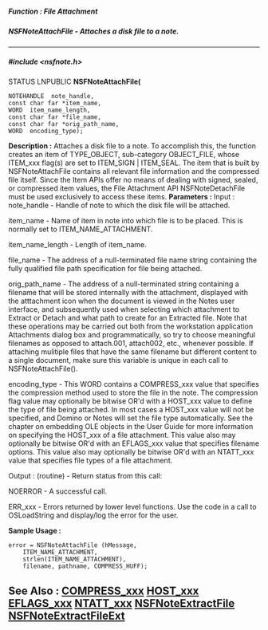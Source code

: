 ##### Function : File Attachment
##### NSFNoteAttachFile - Attaches a disk file to a note.
---
##### #include <nsfnote.h>
STATUS LNPUBLIC **NSFNoteAttachFile(**

	NOTEHANDLE  note_handle,
	const char far *item_name,
	WORD  item_name_length,
	const char far *file_name,
	const char far *orig_path_name,
	WORD  encoding_type);
**Description :**
Attaches a disk file to a note.  To accomplish this, the function creates an 
item of TYPE_OBJECT, sub-category OBJECT_FILE, whose ITEM_xxx flag(s) are set 
to ITEM_SIGN | ITEM_SEAL.  The item that is built by NSFNoteAttachFile contains 
all relevant file information and the compressed file itself.  Since the Item 
APIs offer no means of dealing with signed, sealed, or compressed item values, 
the File Attachment API NSFNoteDetachFile must be used exclusively to access 
these items.
**Parameters :**
Input :
note_handle  -  Handle of note to which the disk file will be attached.

item_name  -  Name of item in note into which file is to be placed.  This is normally set  to ITEM_NAME_ATTACHMENT.

item_name_length  -  Length of item_name.

file_name  -  The address of a null-terminated file name string containing the fully qualified file path specification for file being attached.

orig_path_name  -  The address of a null-terminated string containing a filename that will be stored internally with the attachment, displayed with the atttachment icon when the document is viewed in the Notes user interface, and subsequently used when selecting which attachment to Extract or Detach  and what path to create for an Extracted file.  Note that these operations may be carried out  both from the workstation application Attachments dialog box and programmatically, so try to choose meaningful filenames as opposed to attach.001, attach002, etc., whenever possible.  If attaching mulitiple files that have the same filename but different content to a single document, make sure this variable is unique in each call to NSFNoteAttachFile().

encoding_type  -  This WORD contains a COMPRESS_xxx value that specifies the compression method used to store the file in the note. The compression flag value may optionally be bitwise OR'd with a HOST_xxx value to define the type of file being attached.  In most cases a HOST_xxx value will not be specified, and Domino or Notes will set the file type automatically.  See the chapter on embedding OLE objects in the User Guide for more information on specifying the HOST_xxx of a file attachment.  This value also may optionally be bitwise OR'd with an EFLAGS_xxx value that specifies filename options.  This value also may optionally be bitwise OR'd with an NTATT_xxx value that specifies file types of a file attachment.

Output :
(routine)  -  Return status from this call: 

NOERROR -  A successful call. 

ERR_xxx - Errors returned by lower level functions.  Use the code in a call to OSLoadString and display/log the error for the user.


**Sample Usage :**
```
error = NSFNoteAttachFile (hMessage,
    ITEM_NAME_ATTACHMENT,   
    strlen(ITEM_NAME_ATTACHMENT), 
    filename, pathname, COMPRESS_HUFF);
```
**See Also :**
[COMPRESS_xxx](D:/md_files/COMPRESS_xxx.md)
[HOST_xxx](D:/md_files/HOST_xxx.md)
[EFLAGS_xxx](D:/md_files/EFLAGS_xxx.md)
[NTATT_xxx](D:/md_files/NTATT_xxx.md)
[NSFNoteExtractFile](D:/md_files/NSFNoteExtractFile.md)
[NSFNoteExtractFileExt](D:/md_files/NSFNoteExtractFileExt.md)
---
